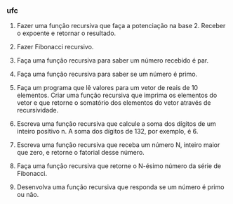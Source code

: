 ### ufc
01.  Fazer uma função recursiva que faça a potenciação na base 2. Receber o expoente  e retornar o resultado.
02.  Fazer Fibonacci recursivo.
03.  Faça uma função recursiva para saber um número recebido é par.
04.  Faça uma função recursiva para saber se um número é primo.
05.  Faça um programa que lê valores para um vetor de reais de 10 elementos. Criar uma função recursiva que imprima os elementos do vetor e que retorne o somatório dos elementos do vetor através de recursividade.
06.  Escreva uma função recursiva que calcule a soma dos dígitos de um inteiro positivo n. A soma dos dígitos de 132, por exemplo, é 6.
07.  Escreva uma função recursiva que receba um número N, inteiro maior que zero, e retorne o fatorial desse número.

08.  Faça uma função recursiva que retorne o N-ésimo número da série de Fibonacci.

09. Desenvolva uma função recursiva que responda se um número é primo ou não. 
